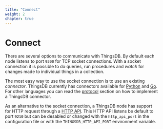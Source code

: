 ```yaml
---
title: "Connect"
weight: 2
chapter: true
---
```


# Connect

There are several options to communicate with ThingsDB. By default each node listens to port `9200` for TCP socket connections.
With a socket connection it is possible to do queries, run procedures and *watch* for changes made to individual things in a collection.

The most easy way to use the socket connection is to use an existing *connector*. ThingsDB currently has connectors available for [Python](./python) and [Go](./go).
For other languages you can read the [protocol](./protocol) section on how to implement a ThingsDB connector.

As an alternative to the socket connection, a ThingsDB node has support for HTTP request through a [HTTP API](./http-api).
This HTTP API listens be default to port `9210` but can be desabled or changed with the `http_api_port` in the configuration file or with the `THINGSDB_HTTP_API_PORT` environment variable.
